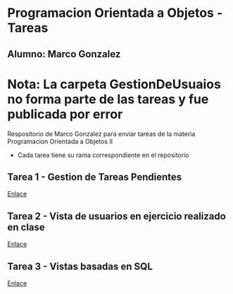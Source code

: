 ﻿# Programacion Orientada a Objetos - Tareas
## Alumno: Marco Gonzalez
# Nota: La carpeta GestionDeUsuaios no forma parte de las tareas y fue publicada por error
Respositorio de Marco Gonzalez para enviar tareas de la materia Programacion Orientada a Objetos II
 - Cada tarea tiene su rama correspondiente en el repositorio
## Tarea 1 - Gestion de Tareas Pendientes
<a href="https://github.com/Marco-Gonzalez26/Programacion_Orientada_A_Objetos/tree/Semana_1_GestionTareasPendientes">Enlace</a>

## Tarea 2 - Vista de usuarios en ejercicio realizado en clase
<a href="https://github.com/Marco-Gonzalez26/Programacion_Orientada_A_Objetos/tree/Semana_2_VistaUsuarios">Enlace</a>

## Tarea 3 - Vistas basadas en SQL
<a href="https://github.com/Marco-Gonzalez26/Programacion_Orientada_A_Objetos/tree/Semana-3/Biblioteca">Enlace</a>
